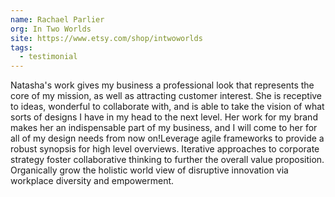 ```yaml
---
name: Rachael Parlier
org: In Two Worlds
site: https://www.etsy.com/shop/intwoworlds
tags:
  - testimonial
---
```


Natasha's work gives my business a professional look that represents the core of my mission, as well as attracting customer interest. She is receptive to ideas, wonderful to collaborate with, and is able to take the vision of what sorts of designs I have in my head to the next level. Her work for my brand makes her an indispensable part of my business, and I will come to her for all of my design needs from now on!Leverage agile frameworks to provide a robust synopsis for high level overviews. Iterative approaches to corporate strategy foster collaborative thinking to further the overall value proposition. Organically grow the holistic world view of disruptive innovation via workplace diversity and empowerment.
